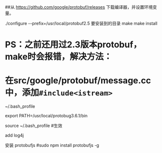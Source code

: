 ##从 https://github.com/google/protobuf/releases 下载编译器，并设置环境变量。

./configure --prefix=/usr/local/protobuf2.5    要安装到的目录
make
make install
# PS：之前还用过2.3版本protobuf，make时会报错，解决方法：
# 在src/google/protobuf/message.cc中，添加`#include<istream>`



~/.bash_profile 

export PATH=/usr/local/protobug3.6.1/bin

source ~/.bash_profile   #生效


add log4j 



安装 protobufjs 
#sudo npm install protobufjs -g







